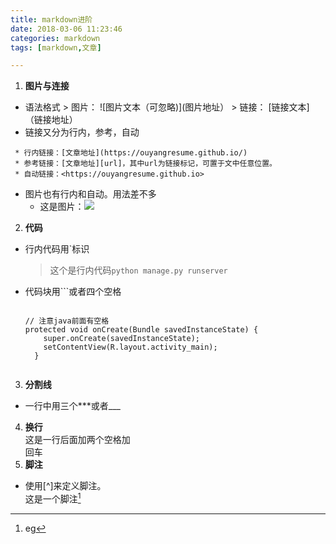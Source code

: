 ```yaml
---
title: markdown进阶
date: 2018-03-06 11:23:46  
categories: markdown  
tags: [markdown,文章]

---
```

 [url]:https://ouyangresume.github.io/

1. **图片与连接**
  * 语法格式
        >     图片：![]()  ![图片文本（可忽略)](图片地址）
        >     链接：[]()   [链接文本]（链接地址）
  * 链接又分为行内，参考，自动

<!-- more -->
     * 行内链接：[文章地址](https://ouyangresume.github.io/)
     * 参考链接：[文章地址][url]，其中url为链接标记，可置于文中任意位置。
     * 自动链接：<https://ouyangresume.github.io>
  * 图片也有行内和自动。用法差不多
     * 这是图片：![](https://connorlin.github.io/images/avatar.jpg)

2. **代码**
  * 行内代码用`标识
    >这个是行内代码`python manage.py runserver`
  * 代码块用```或者四个空格 
    >    ```  java 
        // 注意java前面有空格
        protected void onCreate(Bundle savedInstanceState) {  
            super.onCreate(savedInstanceState);  
            setContentView(R.layout.activity_main);
          }  
      ```
3. **分割线**
  * 一行中用三个***或者___
4. **换行**   
   这是一行后面加两个空格加  
   回车
5. **脚注**
  * 使用[^]来定义脚注。  
  这是一个脚注[^1]
  [^1]:eg